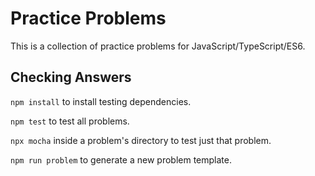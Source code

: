 # Practice Problems
This is a collection of practice problems for JavaScript/TypeScript/ES6.

## Checking Answers
`npm install` to install testing dependencies.

`npm test` to test all problems.

`npx mocha` inside a problem's directory to test just that problem.

`npm run problem` to generate a new problem template.